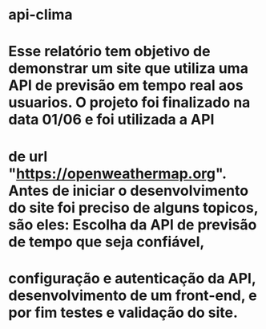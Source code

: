 # api-clima
# Esse relatório tem objetivo de demonstrar um site que utiliza uma API de previsão em tempo real aos usuarios. O projeto foi finalizado na data 01/06 e foi utilizada a API
# de url "https://openweathermap.org". Antes de iniciar o desenvolvimento do site foi preciso de alguns topicos, são eles: Escolha da API de previsão de tempo que seja confiável,
# configuração e autenticação da API, desenvolvimento de um front-end, e por fim testes e validação do site.